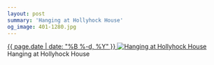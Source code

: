 ```yaml
---
layout: post
summary: 'Hanging at Hollyhock House'
og_image: 401-1280.jpg
---
```


<p>
 <time>
  <a href="/401">
   {{ page.date | date: "%B %-d, %Y" }}
  </a>
 </time>
 <a href="/401">
  <img alt="Hanging at Hollyhock House" data-taken="3/29/2015" sizes="(min-width: 700px) 50vw, calc(100vw - 2rem)" src="{{ site.assets_url }}/401-640.jpg" srcset="{{ site.assets_url }}/401-1280.jpg 1280w, {{ site.assets_url }}/401-960.jpg 960w, {{ site.assets_url }}/401-640.jpg 640w, {{ site.assets_url }}/401-320.jpg 320w"/>
 </a>
 <span>
  Hanging at Hollyhock House
 </span>
</p>
